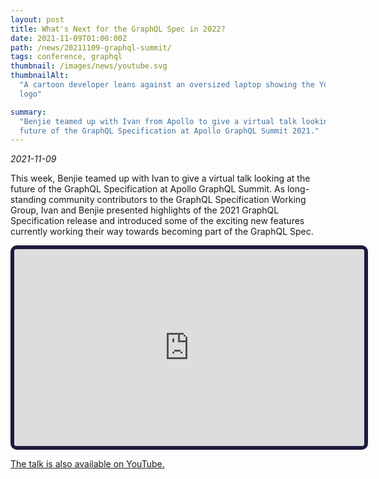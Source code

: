 ```yaml
---
layout: post
title: What's Next for the GraphQL Spec in 2022?
date: 2021-11-09T01:00:00Z
path: /news/20211109-graphql-summit/
tags: conference, graphql
thumbnail: /images/news/youtube.svg
thumbnailAlt:
  "A cartoon developer leans against an oversized laptop showing the YouTube
  logo"

summary:
  "Benjie teamed up with Ivan from Apollo to give a virtual talk looking at the
  future of the GraphQL Specification at Apollo GraphQL Summit 2021."
---
```


_2021-11-09_

This week, Benjie teamed up with Ivan to give a virtual talk looking at the
future of the GraphQL Specification at Apollo GraphQL Summit. As long-standing
community contributors to the GraphQL Specification Working Group, Ivan and
Benjie presented highlights of the 2021 GraphQL Specification release and
introduced some of the exciting new features currently working their way towards
becoming part of the GraphQL Spec.

<div class="tc">
<iframe 
width="560"
height="315"
src="https://www.youtube-nocookie.com/embed/yA2qHxSiPqM"
title="YouTube video player"
frameborder="1" 
style="border: 6px solid #1b1b3d; border-radius: 10px"
allow="accelerometer; clipboard-write; encrypted-media; gyroscope; picture-in-picture"
allowfullscreen>
</iframe>
</div>

[The talk is also available on YouTube.](https://www.youtube.com/watch?v=yA2qHxSiPqM)
